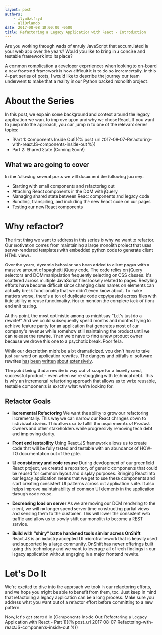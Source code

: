 ```yaml
---
layout: post
authors:
    - ilyaGotfryd
    - aliOrlando
date: 2017-08-08 10:00:00 -0500
title: Refactoring a Legacy Application with React - Introduction
---
```


Are you working through wads of unruly JavaScript that accumulated in your web app over the years? Would you like to bring in a concise and testable framework into its place?

A common complication a developer experiences when looking to on-board a new frontend framework is how difficult it is to do so incrementally. In this 4-part series of posts, I would like to describe the journey our team underwent to make that a reality in our Python backed monolith project.

# About the Series
In this post, we explain some background and context around the legacy application we want to improve upon and why we chose React. If you want to jump into the approach, you can jump in to one of the relevant series topics:
* [Part 1: Components Inside Out]({% post_url 2017-08-07-Refactoring-with-reactJS-components-inside-out %})
* Part 2: Shared State (Coming Soon!)

## What we are going to cover

In the following several posts we will document the following journey:
* Starting with small components and refactoring out
* Attaching React components in the DOM with jQuery
* Managing shared state between React components and legacy code
* Bundling, transpiling, and including the new React code on our pages
* Testing our new React components

# Why refactor?

The first thing we want to address in this series is why we want to refactor. Our motivation comes from maintaining a large monolith project that uses server-rendered templates with embedded python code to generate client HTML views.

Over the years, dynamic behavior has been added to client pages with a massive amount of spaghetti jQuery code. The code relies on jQuery selectors and DOM manipulation frequently selecting on CSS classes. It's scattered across multiple JavaScript files loosely related to pages. Restyling efforts have become difficult since changing class names on elements can actually break functionality that we didn't even know about. To make matters worse, there's a ton of duplicate code copy/pasted across files with little ability to reuse functionality. Not to mention the complete lack of front end unit testing.

At this point, the most optimistic among us might say "Let's just do a rewrite!" And we could subsequently spend months and months trying to achieve feature parity for an application that generates most of our company's revenue while somehow still maintaining the product until we can release the rewrite. Then we'd have to find a new product owner because we drove this one to a psychotic break. Poor fella.

While our description might be a bit dramaticized, you don't have to take just our word on application rewrites. The dangers and pitfalls of software rewrites [has](http://onstartups.com/tabid/3339/bid/2596/Why-You-Should-Almost-Never-Rewrite-Your-Software.aspx) [been](https://steveblank.com/2011/01/25/startup-suicide-%E2%80%93-rewriting-the-code/) [written](https://codeahoy.com/2016/04/21/when-to-rewrite-from-scratch-autopsy-of-a-failed-software/) [about](https://jacquesmattheij.com/improving-a-legacy-codebase) [extensively](https://storify.com/jrauser/on-the-big-rewrite-and-bezos-as-a-technical-leader).

The point being that a rewrite is way out of scope for a heavily used, successful product - even when we're struggling with technical debt. This is why an incremental refactoring approach that allows us to write reusable, testable components is exactly what we're looking for.

## Refactor Goals
* **Incremental Refactoring**
    We want the ability to grow our refactoring incrementally. This way we can narrow our React changes down to individual stories. This allows us to fulfill the requirements of Product Owners and other stakeholders while progressivly removing tech debt and improving clarity.

* **Front end testability**
    Using React.JS framework allows us to create code that will be fully tested and testable with an abundance of HOW-TO documentation out of the gate.

* **UI consistency and code resuse**
    During development of our greenfield React project, we created a repository of generic components that could be reused for common layout and display purposes. Bringing React into our legacy application means that we get to use these components and start creating consistent UI patterns across out application suite. It also helps improve maintainability of common UI elements in the application through code reuse.

* **Decreasing load on server**
    As we are moving our DOM rendering to the client, we will no longer spend server time constructing partial views and sending them to the customer. This will lower the consistent web traffic and allow us to slowly shift our monolith to become a REST service.

* **Build with “shiny” battle hardened tools similar across OnShift**
    React.JS is an industry accepted UI microframework that is heavily used and supported by a large community. OnShift has newer offerings built using this technology and we want to leverage all of tech findings in our legacy application without engaging in a major frontend rewrite.

# Let's Do It

We're excited to dive into the approach we took in our refactoring efforts, and we hope you might be able to benefit from them, too. Just keep in mind that refactoring a legacy application can be a long process. Make sure you address what you want out of a refactor effort before committing to a new pattern.

Now, let's get started in [Components Inside Out: Refactoring a Legacy Application with React - Part 1]({% post_url 2017-08-07-Refactoring-with-reactJS-components-inside-out %})

